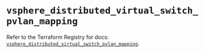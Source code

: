# `vsphere_distributed_virtual_switch_pvlan_mapping`

Refer to the Terraform Registry for docs: [`vsphere_distributed_virtual_switch_pvlan_mapping`](https://registry.terraform.io/providers/vmware/vsphere/2.15.0/docs/resources/distributed_virtual_switch_pvlan_mapping).
